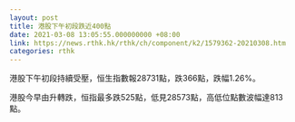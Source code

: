 ```yaml
---
layout: post
title: 港股下午初段跌近400點
date: 2021-03-08 13:05:55.000000000 +08:00
link: https://news.rthk.hk/rthk/ch/component/k2/1579362-20210308.htm
categories: rthk
---
```


港股下午初段持續受壓，恒生指數報28731點，跌366點，跌幅1.26%。

港股今早由升轉跌，恒指最多跌525點，低見28573點，高低位點數波幅達813點。
